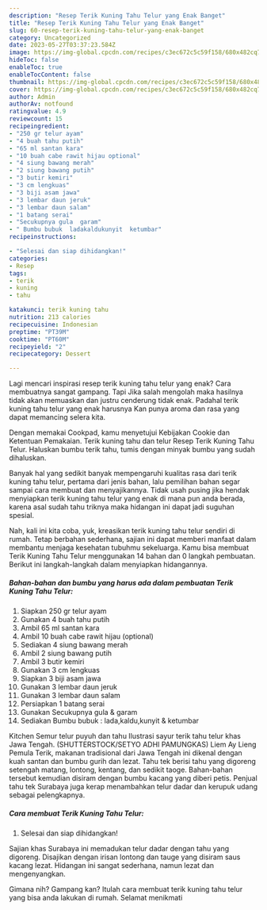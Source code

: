 ```yaml
---
description: "Resep Terik Kuning Tahu Telur yang Enak Banget"
title: "Resep Terik Kuning Tahu Telur yang Enak Banget"
slug: 60-resep-terik-kuning-tahu-telur-yang-enak-banget
category: Uncategorized
date: 2023-05-27T03:37:23.584Z
image: https://img-global.cpcdn.com/recipes/c3ec672c5c59f158/680x482cq70/terik-kuning-tahu-telur-foto-resep-utama.jpg
hideToc: false
enableToc: true
enableTocContent: false
thumbnail: https://img-global.cpcdn.com/recipes/c3ec672c5c59f158/680x482cq70/terik-kuning-tahu-telur-foto-resep-utama.jpg
cover: https://img-global.cpcdn.com/recipes/c3ec672c5c59f158/680x482cq70/terik-kuning-tahu-telur-foto-resep-utama.jpg
author: Admin
authorAv: notfound
ratingvalue: 4.9
reviewcount: 15
recipeingredient:
- "250 gr telur ayam"
- "4 buah tahu putih"
- "65 ml santan kara"
- "10 buah cabe rawit hijau optional"
- "4 siung bawang merah"
- "2 siung bawang putih"
- "3 butir kemiri"
- "3 cm lengkuas"
- "3 biji asam jawa"
- "3 lembar daun jeruk"
- "3 lembar daun salam"
- "1 batang serai"
- "Secukupnya gula  garam"
- " Bumbu bubuk  ladakaldukunyit  ketumbar"
recipeinstructions:

- "Selesai dan siap dihidangkan!"
categories:
- Resep
tags:
- terik
- kuning
- tahu

katakunci: terik kuning tahu 
nutrition: 213 calories
recipecuisine: Indonesian
preptime: "PT39M"
cooktime: "PT60M"
recipeyield: "2"
recipecategory: Dessert

---
```



Lagi mencari inspirasi resep terik kuning tahu telur yang enak? Cara membuatnya sangat gampang. Tapi Jika salah mengolah maka hasilnya tidak akan memuaskan dan justru cenderung tidak enak. Padahal terik kuning tahu telur yang enak harusnya Kan punya aroma dan rasa yang dapat memancing selera kita.


Dengan memakai Cookpad, kamu menyetujui Kebijakan Cookie dan Ketentuan Pemakaian. Terik kuning tahu dan telur Resep Terik Kuning Tahu Telur. Haluskan bumbu terik tahu, tumis dengan minyak bumbu yang sudah dihaluskan.

Banyak hal yang sedikit banyak mempengaruhi kualitas rasa dari terik kuning tahu telur, pertama dari jenis bahan, lalu pemilihan bahan segar sampai cara membuat dan menyajikannya. Tidak usah pusing jika hendak menyiapkan terik kuning tahu telur yang enak di mana pun anda berada, karena asal sudah tahu triknya maka hidangan ini dapat jadi suguhan spesial.


Nah, kali ini kita coba, yuk, kreasikan terik kuning tahu telur sendiri di rumah. Tetap berbahan sederhana, sajian ini dapat memberi manfaat dalam membantu menjaga kesehatan tubuhmu sekeluarga. Kamu bisa membuat Terik Kuning Tahu Telur menggunakan 14 bahan dan 0 langkah pembuatan. Berikut ini langkah-langkah dalam menyiapkan hidangannya.

<!--inarticleads1-->

##### Bahan-bahan dan bumbu yang harus ada dalam pembuatan Terik Kuning Tahu Telur:

1. Siapkan 250 gr telur ayam
1. Gunakan 4 buah tahu putih
1. Ambil 65 ml santan kara
1. Ambil 10 buah cabe rawit hijau (optional)
1. Sediakan 4 siung bawang merah
1. Ambil 2 siung bawang putih
1. Ambil 3 butir kemiri
1. Gunakan 3 cm lengkuas
1. Siapkan 3 biji asam jawa
1. Gunakan 3 lembar daun jeruk
1. Gunakan 3 lembar daun salam
1. Persiapkan 1 batang serai
1. Gunakan Secukupnya gula &amp; garam
1. Sediakan  Bumbu bubuk : lada,kaldu,kunyit &amp; ketumbar


Kitchen Semur telur puyuh dan tahu Ilustrasi sayur terik tahu telur khas Jawa Tengah. (SHUTTERSTOCK/SETYO ADHI PAMUNGKAS) Liem Ay Lieng Pemula Terik, makanan tradisional dari Jawa Tengah ini dikenal dengan kuah santan dan bumbu gurih dan lezat. Tahu tek berisi tahu yang digoreng setengah matang, lontong, kentang, dan sedikit taoge. Bahan-bahan tersebut kemudian disiram dengan bumbu kacang yang diberi petis. Penjual tahu tek Surabaya juga kerap menambahkan telur dadar dan kerupuk udang sebagai pelengkapnya. 

<!--inarticleads2-->

##### Cara membuat Terik Kuning Tahu Telur:


1. Selesai dan siap dihidangkan!

Sajian khas Surabaya ini memadukan telur dadar dengan tahu yang digoreng. Disajikan dengan irisan lontong dan tauge yang disiram saus kacang lezat. Hidangan ini sangat sederhana, namun lezat dan mengenyangkan. 

Gimana nih? Gampang kan? Itulah cara membuat terik kuning tahu telur yang bisa anda lakukan di rumah. Selamat menikmati
